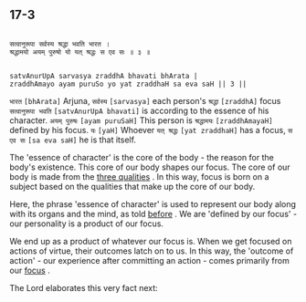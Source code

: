 ## 17-3


```shloka-sa

सत्वानुरूपा सर्वस्य श्रद्धा भवति भारत ।
श्रद्धामयो अयम् पुरुषो यो यत् श्रद्धः स एव सः ॥ ३ ॥

```
```shloka-sa-hk

satvAnurUpA sarvasya zraddhA bhavati bhArata |
zraddhAmayo ayam puruSo yo yat zraddhaH sa eva saH || 3 ||

```
`भारत` `[bhArata]` Arjuna, `सर्वस्य` `[sarvasya]` each person's `श्रद्धा` `[zraddhA]` focus `सत्वानुरूपा भवति` `[satvAnurUpA bhavati]` is according to the essence of his character. `अयम् पुरुषः` `[ayam puruSaH]` This person is `श्रद्धामयः` `[zraddhAmayaH]` defined by his focus. `यः` `[yaH]` Whoever `यत् श्रद्धः` `[yat zraddhaH]` has a focus, `स एव सः` `[sa eva saH]` he is that itself.

The 'essence of character' is the core of the body - the reason for the body's existence. This core of our body shapes our focus. The core of our body is made from the 
[three qualities](satva_rajas_tamas)
. In this way, focus is born on a subject based on the qualities that make up the core of our body.

Here, the phrase 'essence of character' is used to represent our body along with its organs and the mind, as told 
[before](_13-29)
. We are 'defined by our focus' - our personality is a product of our focus. 

We end up as a product of whatever our focus is. When we get focused on actions of virtue, their outcomes latch on to us. In this way, the 'outcome of action' - our experience after committing an action - comes primarily from our 
[focus](shraddha_focus)
.

The Lord elaborates this very fact next:



